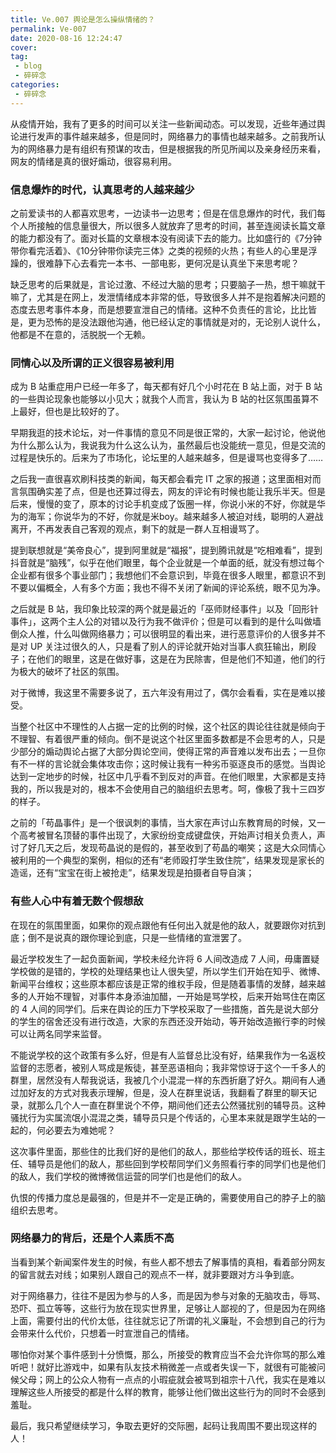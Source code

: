 ```yaml
---
title: Ve.007 舆论是怎么操纵情绪的？
permalink: Ve-007
date: 2020-08-16 12:24:47
cover: 
tag: 
 - blog
 - 碎碎念
categories:
 - 碎碎念
---
```



从疫情开始，我有了更多的时间可以关注一些新闻动态。可以发现，近些年通过舆论进行发声的事件越来越多，但是同时，网络暴力的事情也越来越多。之前我所认为的网络暴力是有组织有预谋的攻击，但是根据我的所见所闻以及亲身经历来看，网友的情绪是真的很好煽动，很容易利用。

### 信息爆炸的时代，认真思考的人越来越少

之前爱读书的人都喜欢思考，一边读书一边思考；但是在信息爆炸的时代，我们每个人所接触的信息量很大，所以很多人就放弃了思考的时间，甚至连阅读长篇文章的能力都没有了。面对长篇的文章根本没有阅读下去的能力。比如盛行的《7分钟带你看完活着》、《10分钟带你读完三体》之类的视频的火热；有些人的心里是浮躁的，很难静下心去看完一本书、一部电影，更何况是认真坐下来思考呢？

缺乏思考的后果就是，言论过激、不经过大脑的思考；只要脑子一热，想干嘛就干嘛了，尤其是在网上，发泄情绪成本非常的低，导致很多人并不是抱着解决问题的态度去思考事件本身，而是想要宣泄自己的情绪。这种不负责任的言论，比比皆是，更为恐怖的是没法跟他沟通，他已经认定的事情就是对的，无论别人说什么，他都是不在意的，活脱脱一个无赖。

### 同情心以及所谓的正义很容易被利用

成为 B 站重症用户已经一年多了，每天都有好几个小时花在 B 站上面，对于 B 站的一些舆论现象也能够以小见大；就我个人而言，我认为 B 站的社区氛围虽算不上最好，但也是比较好的了。

早期我逛的技术论坛，对一件事情的意见不同是很正常的，大家一起讨论，他说他为什么那么认为，我说我为什么这么认为，虽然最后也没能统一意见，但是交流的过程是快乐的。后来为了市场化，论坛里的人越来越多，但是谩骂也变得多了……

之后我一直很喜欢刷科技类的新闻，每天都会看完 IT 之家的报道；这里面相对而言氛围确实差了点，但是也还算过得去，网友的评论有时候也能让我乐半天。但是后来，慢慢的变了，原本的讨论手机变成了饭圈一样，你说小米的不好，你就是华为的海军；你说华为的不好，你就是米boy。越来越多人被迫对线，聪明的人避战离开，不再发表自己客观的观点，剩下的就是一群人互相谩骂了。

提到联想就是“美帝良心”，提到阿里就是“福报”，提到腾讯就是“吃相难看”，提到抖音就是“脑残”，似乎在他们眼里，每个企业就是一个单面的纸，就没有想过每个企业都有很多个事业部门；我想他们不会意识到，毕竟在很多人眼里，都意识不到不要以偏概全，人有多个方面；我也不得不关闭了新闻的评论系统，眼不见为净。

之后就是 B 站，我印象比较深的两个就是最近的「巫师财经事件」以及「回形针事件」，这两个主人公的对错以及行为我不做评价；但是可以看到的是什么叫做墙倒众人推，什么叫做网络暴力；可以很明显的看出来，进行恶意评价的人很多并不是对 UP 关注过很久的人，只是看了别人的评论就开始对当事人疯狂输出，刷段子；在他们的眼里，这是在做好事，这是在为民除害，但是他们不知道，他们的行为极大的破坏了社区的氛围。

对于微博，我这里不需要多说了，五六年没有用过了，偶尔会看看，实在是难以接受。

当整个社区中不理性的人占据一定的比例的时候，这个社区的舆论往往就是倾向于不理智、有着很严重的倾向。倒不是说这个社区里面多数都是不会思考的人，只是少部分的煽动舆论占据了大部分舆论空间，使得正常的声音难以发布出去；一旦你有不一样的言论就会集体攻击你；这时候让我有一种劣币驱逐良币的感觉。当舆论达到一定地步的时候，社区中几乎看不到反对的声音。在他们眼里，大家都是支持我的，所以我是对的，根本不会使用自己的脑组织去思考。呵，像极了我十三四岁的样子。

之前的「苟晶事件」是一个很讽刺的事情，当大家在声讨山东教育局的时候，又一个高考被冒名顶替的事件出现了，大家纷纷变成键盘侠，开始声讨相关负责人，声讨了好几天之后，发现苟晶说的是假的，甚至收到了苟晶的嘲笑；这是大众同情心被利用的一个典型的案例，相似的还有“老师殴打学生致住院”，结果发现是家长的造谣，还有“宝宝在街上被抢走”，结果发现是拍摄者自导自演；

### 有些人心中有着无数个假想敌

在现在的氛围里面，如果你的观点跟他有任何出入就是他的敌人，就要跟你对抗到底；倒不是说真的跟你理论到底，只是一些情绪的宣泄罢了。

最近学校发生了一起负面新闻，学校未经允许将 6 人间改造成 7 人间，毋庸置疑学校做的是错的，学校的处理结果也让人很失望，所以学生们开始在知乎、微博、新闻平台维权；这些原本都应该是正常的维权手段，但是随着事情的发酵，越来越多的人开始不理智，对事件本身添油加醋，一开始是骂学校，后来开始骂住在南区的 4 人间的同学们。后来在舆论的压力下学校采取了一些措施，首先是说大部分的学生的宿舍还没有进行改造，大家的东西还没开始动，等开始改造搬行李的时候可以让两名同学来监督。

不能说学校的这个政策有多么好，但是有人监督总比没有好，结果我作为一名返校监督的志愿者，被别人骂成是叛徒，甚至恶语相向；我非常惊讶于这个一千多人的群里，居然没有人帮我说话，我被几个小混混一样的东西折磨了好久。期间有人通过加好友的方式对我表示理解，但是，没人在群里说话，我翻看了群里的聊天记录，就那么几个人一直在群里说个不停，期间他们还去公然骚扰别的辅导员。这种骚扰行为实属流氓小混混之类，辅导员只是个传话的，心里本来就是跟学生站的一起的，何必要去为难她呢？

这次事件里面，那些住的比我们好的是他们的敌人，那些给学校传话的班长、班主任、辅导员是他们的敌人，那些回到学校帮同学们义务照看行李的同学们也是他们的敌人，我们学校的微博微信运营的同学们也是他们的敌人。

仇恨的传播力度总是最强的，但是并不一定是正确的，需要使用自己的脖子上的脑组织去思考。

### 网络暴力的背后，还是个人素质不高

当看到某个新闻案件发生的时候，有些人都不想去了解事情的真相，看着部分网友的留言就去对线；如果别人跟自己的观点不一样，就非要跟对方斗争到底。

对于网络暴力，往往不是因为参与的人多，而是因为参与对象的无脑攻击，辱骂、恐吓、孤立等等，这些行为放在现实世界里，足够让人鄙视的了，但是因为在网络上面，需要付出的代价太低，往往就忘记了所谓的礼义廉耻，不会想到自己的行为会带来什么代价，只想着一时宣泄自己的情绪。

哪怕你对某个事件感到十分愤慨，那么，所接受的教育应当不会允许你骂的那么难听吧！就好比游戏中，如果有队友技术稍微差一点或者失误一下，就很有可能被问候父母；网上的公众人物有一点点的小瑕疵就会被骂到祖宗十八代，我实在是难以理解这些人所接受的都是什么样的教育，能够让他们做出这些行为的同时不会感到羞耻。

最后，我只希望继续学习，争取去更好的交际圈，起码让我周围不要出现这样的人！

